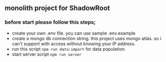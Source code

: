 ## monolith project for ShadowRoot

### before start please follow this steps;

- create your own .env file. you can use sample .env.example
- create a mongo db connection string. this project uses mongo atlas. so i can't support with access without knowing your IP address.
- run this script `npm run data:import` for data population.
- start server script `npm run server`